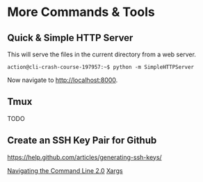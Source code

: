 # More Commands & Tools

## Quick & Simple HTTP Server

This will serve the files in the current directory from a web server.

```
action@cli-crash-course-197957:~$ python -m SimpleHTTPServer
```

Now navigate to [http://localhost:8000](http://localhost:8000).

## Tmux

TODO

## Create an SSH Key Pair for Github

https://help.github.com/articles/generating-ssh-keys/

[Navigating the Command Line 2.0](16_navigate_cli_2.md)	[Xargs](18_xargs.md)
